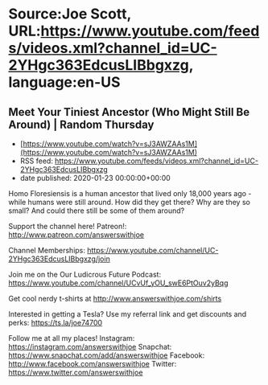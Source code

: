 # Source:Joe Scott, URL:https://www.youtube.com/feeds/videos.xml?channel_id=UC-2YHgc363EdcusLIBbgxzg, language:en-US

## Meet Your Tiniest Ancestor (Who Might Still Be Around) | Random Thursday
 - [https://www.youtube.com/watch?v=sJ3AWZAAs1M](https://www.youtube.com/watch?v=sJ3AWZAAs1M)
 - RSS feed: https://www.youtube.com/feeds/videos.xml?channel_id=UC-2YHgc363EdcusLIBbgxzg
 - date published: 2020-01-23 00:00:00+00:00

Homo Floresiensis is a human ancestor that lived only 18,000 years ago - while humans were still around. How did they get there? Why are they so small? And could there still be some of them around?

Support the channel here!
Patreon!: http://www.patreon.com/answerswithjoe

Channel Memberships: https://www.youtube.com/channel/UC-2YHgc363EdcusLIBbgxzg/join

Join me on the Our Ludicrous Future Podcast:
https://www.youtube.com/channel/UCvUf_yOU_swE6PtOuv2yBqg

Get cool nerdy t-shirts at
http://www.answerswithjoe.com/shirts

Interested in getting a Tesla? Use my referral link and get discounts and perks:
https://ts.la/joe74700

Follow me at all my places!
Instagram: https://instagram.com/answerswithjoe
Snapchat: https://www.snapchat.com/add/answerswithjoe
Facebook: http://www.facebook.com/answerswithjoe
Twitter: https://www.twitter.com/answerswithjoe

